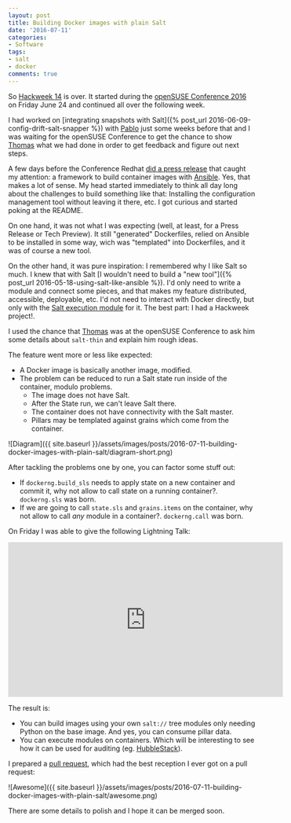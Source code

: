 ```yaml
---
layout: post
title: Building Docker images with plain Salt
date: '2016-07-11'
categories:
- Software
tags:
- salt
- docker
comments: true
---
```


So [Hackweek 14](https://hackweek.suse.com/) is over. It started during the [openSUSE Conference 2016](https://events.opensuse.org/conference/oSC16) on Friday June 24 and continued all over the following week.

I had worked on [integrating snapshots with Salt]({% post_url 2016-06-09-config-drift-salt-snapper %}) with [Pablo](https://github.com/meaksh) just some weeks before that and I was waiting for the openSUSE Conference to get the chance to show [Thomas](https://twitter.com/thatch45) what we had done in order to get feedback and figure out next steps.

A few days before the Conference Redhat [did a press release](https://www.redhat.com/en/about/press-releases/red-hat-launches-ansible-native-container-workflow-project) that caught my attention: a framework to build container images with [Ansible](https://www.ansible.com). Yes, that makes a lot of sense. My head started immediately to think all day long about the challenges to build something like that: Installing the configuration management tool without leaving it there, etc. I got curious and started poking at the README.

On one hand, it was not what I was expecting (well, at least, for a Press Release or Tech Preview). It still "generated" Dockerfiles, relied on Ansible to be installed in some way, wich was "templated" into Dockerfiles, and it was of course a new tool.

On the other hand, it was pure inspiration: I remembered why I like Salt so much. I knew that with Salt [I wouldn't need to build a "new tool"]({% post_url 2016-05-18-using-salt-like-ansible %}). I'd only need to write a module and connect some pieces, and that makes my feature distributed, accessible, deployable, etc. I'd not need to interact with Docker directly, but only with the [Salt execution module](https://docs.saltstack.com/en/latest/ref/modules/all/salt.modules.dockerng.html) for it. The best part: I had a Hackweek project!.

I used the chance that [Thomas](https://twitter.com/thatch45) was at the openSUSE Conference to ask him some details about `salt-thin` and explain him rough ideas.

The feature went more or less like expected:

* A Docker image is basically another image, modified.
* The problem can be reduced to run a Salt state run inside of the container, modulo problems.
  * The image does not have Salt.
  * After the State run, we can't leave Salt there.
  * The container does not have connectivity with the Salt master.
  * Pillars may be templated against grains which come from the container.

![Diagram]({{ site.baseurl }}/assets/images/posts/2016-07-11-building-docker-images-with-plain-salt/diagram-short.png)

After tackling the problems one by one, you can factor some stuff out:

* If `dockerng.build_sls` needs to apply state on a new container and commit it, why not allow to call state on a running container?. `dockerng.sls` was born.
* If we are going to call `state.sls` and `grains.items` on the container, why not allow to call *any* module in a container?. `dockerng.call` was born.

On Friday I was able to give the following Lightning Talk:

<iframe width="560" height="315" src="https://www.youtube.com/embed/2znjgf9Q7J0" frameborder="0" allowfullscreen></iframe>

The result is:

* You can build images using your own `salt://` tree modules only needing Python on the base image. And yes, you can consume pillar data.
* You can execute modules on containers. Which will be interesting to see how it can be used for auditing (eg. [HubbleStack](https://github.com/HubbleStack)).

I prepared a [pull request](https://github.com/saltstack/salt/pull/34484), which had the best reception I ever got on a pull request:

![Awesome]({{ site.baseurl }}/assets/images/posts/2016-07-11-building-docker-images-with-plain-salt/awesome.png)

There are some details to polish and I hope it can be merged soon.

